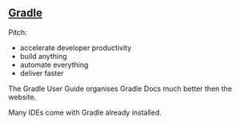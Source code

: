 ## [Gradle](https://gradle.org/)

Pitch:
* accelerate developer productivity
* build anything
* automate everything
* deliver faster

The Gradle User Guide organises Gradle Docs much better then the website.  

Many IDEs come with Gradle already installed.  

